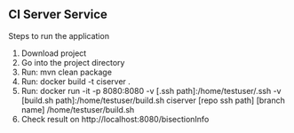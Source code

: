 ## CI Server Service
Steps to run the application
1. Download project
2. Go into the project directory
3. Run: mvn clean package
4. Run: docker build -t ciserver .
5. Run: docker run -it -p 8080:8080 -v [.ssh path]:/home/testuser/.ssh 
-v [build.sh path]:/home/testuser/build.sh ciserver [repo ssh path] [branch name] /home/testuser/build.sh
6. Check result on http://localhost:8080/bisectionInfo

